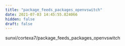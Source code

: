 ```yaml
---
title: "package_feeds_packages_openvswitch"
date: 2021-07-03 14:45:55.824066
hidden: false
draft: false
---
```


sunxi/cortexa7/package_feeds_packages_openvswitch

